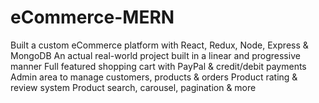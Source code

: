 # eCommerce-MERN

Built a custom eCommerce platform with React, Redux, Node, Express & MongoDB
An actual real-world project built in a linear and progressive manner
Full featured shopping cart with PayPal & credit/debit payments
Admin area to manage customers, products & orders
Product rating & review system
Product search, carousel, pagination & more
